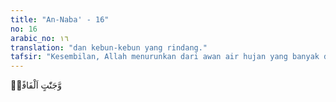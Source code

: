 ```yaml
---
title: "An-Naba' - 16"
no: 16
arabic_no: ١٦
translation: "dan kebun-kebun yang rindang."
tafsir: "Kesembilan, Allah menurunkan dari awan air hujan yang banyak dan memberi manfaat, terutama untuk menumbuhkan tumbuh-tumbuhan yang berguna bagi manusia dan binatang.\n\nHal itu bertujuan agar dapat menumbuhkan biji-bijian seperti gandum, sayur, padi, dan tumbuh-tumbuhan untuk bahan makanan manusia dan hewan ternak. Demikian pula kebun-kebun dan taman-taman yang lebat dengan daun-daunnya yang rimbun.\n\nDalam ayat ini, Allah menyebut bermacam-macam tanaman yang tumbuh di bumi, di antaranya ada yang mempunyai batang dan ada yang tidak. Ada yang menghasilkan buah-buahan dan ada pula yang menghasilkan biji-bijian seperti gandum, padi, dan lain-lain untuk makanan manusia. Ada pula tanaman-tanaman untuk makanan binatang ternak. Semuanya itu merupakan makanan-makanan pokok dan tambahan bagi manusia."
---
```


وَّجَنّٰتٍ اَلْفَافًاۗ
